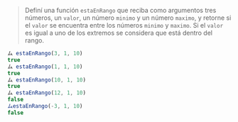 > Definí una función `estaEnRango` que reciba como argumentos tres números, un `valor`, un número `minimo` y un número `maximo`, y retorne si el `valor` se encuentra entre los números `minimo` y `maximo`.
Si el `valor` es igual a uno de los extremos se considera que está dentro del rango.
>
```javascript
ム estaEnRango(3, 1, 10)
true
ム estaEnRango(1, 1, 10)
true
ム estaEnRango(10, 1, 10)
true
ム estaEnRango(12, 1, 10)
false
ムestaEnRango(-3, 1, 10)
false
```